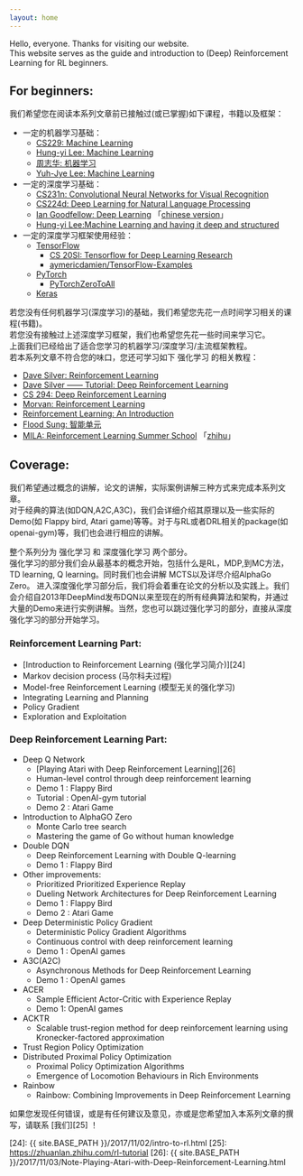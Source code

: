 ```yaml
---
layout: home
---
```


Hello, everyone. Thanks for visiting our website.   
This website serves as the guide and introduction to (Deep) Reinforcement Learning for RL beginners.  

## For beginners:

我们希望您在阅读本系列文章前已接触过(或已掌握)如下课程，书籍以及框架：

 - 一定的机器学习基础：
    - [CS229: Machine Learning][1]
    - [Hung-yi Lee: Machine Learning][2]
    - [周志华: 机器学习][3]
    - [Yuh-Jye Lee: Machine Learning][4]
 - 一定的深度学习基础：
    - [CS231n: Convolutional Neural Networks for Visual Recognition][5] 
    - [CS224d: Deep Learning for Natural Language Processing][6]
    - [Ian Goodfellow: Deep Learning][7]   「[chinese version][8]」
    - [Hung-yi Lee:Machine Learning and having it deep and structured][9]
 - 一定的深度学习框架使用经验：
    - [TensorFlow][10]
        - [CS 20SI: Tensorflow for Deep Learning Research][11]   
        - [aymericdamien/TensorFlow-Examples][12]
    - [PyTorch][13] 
        - [PyTorchZeroToAll][14] 
    - [Keras][15] 

若您没有任何机器学习(深度学习)的基础，我们希望您先花一点时间学习相关的课程(书籍)。   
若您没有接触过上述深度学习框架，我们也希望您先花一些时间来学习它。   
上面我们已经给出了适合您学习的机器学习/深度学习/主流框架教程。  
若本系列文章不符合您的味口，您还可学习如下 强化学习 的相关教程：  

- [Dave Silver: Reinforcement Learning][16]
- [Dave Silver —— Tutorial: Deep Reinforcement Learning][17]
- [CS 294: Deep Reinforcement Learning][18]
- [Morvan: Reinforcement Learning][19]
- [Reinforcement Learning: An Introduction][20]
- [Flood Sung: 智能单元][21]
- [MILA: Reinforcement Learning Summer School][22] 「[zhihu][23]」
 

## Coverage:

我们希望通过概念的讲解，论文的讲解，实际案例讲解三种方式来完成本系列文章。  
对于经典的算法(如DQN,A2C,A3C)，我们会详细介绍其原理以及一些实际的Demo(如 Flappy bird, Atari game)等等。对于与RL或者DRL相关的package(如openai-gym)等，我们也会进行相应的讲解。  

整个系列分为 强化学习 和 深度强化学习 两个部分。  
强化学习的部分我们会从最基本的概念开始，包括什么是RL，MDP,到MC方法，TD learning, Q learning。同时我们也会讲解 MCTS以及详尽介绍AlphaGo Zero。
进入深度强化学习部分后，我们将会着重在论文的分析以及实践上。我们会介绍自2013年DeepMind发布DQN以来至现在的所有经典算法和架构，并通过大量的Demo来进行实例讲解。当然，您也可以跳过强化学习的部分，直接从深度强化学习的部分开始学习。

### Reinforcement Learning Part:

 - [Introduction to Reinforcement Learning (强化学习简介)][24]
 - Markov decision process (马尔科夫过程)
 - Model-free Reinforcement Learning (模型无关的强化学习)
 - Integrating Learning and Planning
 - Policy Gradient
 - Exploration and Exploitation

### Deep Reinforcement Learning Part:

- Deep Q Network 
    - [Playing Atari with Deep Reinforcement Learning][26]
    - Human-level control through deep reinforcement learning
    - Demo 1 : Flappy Bird
    - Tutorial : OpenAI-gym tutorial
    - Demo 2 : Atari Game
- Introduction to AlphaGO Zero
    - Monte Carlo tree search
    - Mastering the game of Go without human knowledge
- Double DQN 
    - Deep Reinforcement Learning with Double Q-learning
    - Demo 1 : Flappy Bird
- Other improvements:
    - Prioritized Prioritized Experience Replay
    - Dueling Network Architectures for Deep Reinforcement Learning
    - Demo 1 : Flappy Bird
    - Demo 2 : Atari Game
- Deep Deterministic Policy Gradient
    - Deterministic Policy Gradient Algorithms
    - Continuous control with deep reinforcement learning
    - Demo 1 : OpenAI games
- A3C(A2C)
    - Asynchronous Methods for Deep Reinforcement Learning
    - Demo 1 : OpenAI games
- ACER
    - Sample Efficient Actor-Critic with Experience Replay
    - Demo 1: OpenAI games
- ACKTR
    - Scalable trust-region method for deep reinforcement learning using Kronecker-factored approximation
- Trust Region Policy Optimization
- Distributed Proximal Policy Optimization
    - Proximal Policy Optimization Algorithms
    - Emergence of Locomotion Behaviours in Rich Environments
- Rainbow
    - Rainbow: Combining Improvements in Deep Reinforcement Learning

如果您发现任何错误，或是有任何建议及意见，亦或是您希望加入本系列文章的撰写，请联系 [我们][25] ！


  [1]: http://cs229.stanford.edu/
  [2]: http://speech.ee.ntu.edu.tw/~tlkagk/courses_ML17.html
  [3]: https://cs.nju.edu.cn/zhouzh/zhouzh.files/publication/MLbook2016.htm
  [4]: http://ocw.nctu.edu.tw/course_detail.php?bgid=1&gid=1&nid=563#.WfcvbFtL-Ul
  [5]: http://cs231n.stanford.edu/
  [6]: http://cs224d.stanford.edu/
  [7]: http://www.deeplearningbook.org/
  [8]: https://github.com/exacity/deeplearningbook-chinese
  [9]: http://speech.ee.ntu.edu.tw/~tlkagk/courses_MLDS17.html
  [10]: https://www.tensorflow.org/
  [11]: https://web.stanford.edu/class/cs20si/
  [12]: https://github.com/aymericdamien/TensorFlow-Examples
  [13]: http://pytorch.org/
  [14]: https://github.com/hunkim/PyTorchZeroToAll
  [15]: https://keras.io/
  [16]: http://www0.cs.ucl.ac.uk/staff/D.Silver/web/Teaching.html
  [17]: http://icml.cc/2016/tutorials/deep_rl_tutorial.pdf
  [18]: http://rll.berkeley.edu/deeprlcourse/
  [19]: https://morvanzhou.github.io/tutorials/machine-learning/reinforcement-learning/
  [20]: http://incompleteideas.net/sutton/book/the-book.html
  [21]: https://zhuanlan.zhihu.com/intelligentunit
  [22]: https://mila.quebec/en/cours/deep-learning-summer-school-2017/
  [23]: https://zhuanlan.zhihu.com/p/28922147
  [24]: {{ site.BASE_PATH }}/2017/11/02/intro-to-rl.html
  [25]: https://zhuanlan.zhihu.com/rl-tutorial
  [26]: {{ site.BASE_PATH }}/2017/11/03/Note-Playing-Atari-with-Deep-Reinforcement-Learning.html
